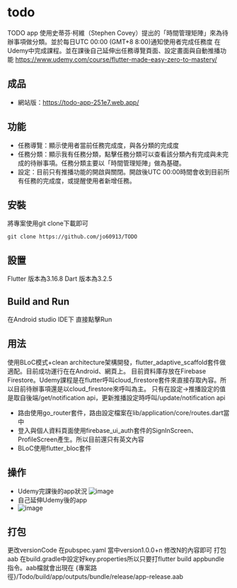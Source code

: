 # todo
TODO app 使用史蒂芬‧柯維（Stephen Covey）提出的「時間管理矩陣」來為待辦事項做分類。並於每日UTC 00:00 (GMT+8 8:00)通知使用者完成任務度
在Udemy中完成課程。並在課後自己延伸出任務導覽頁面、設定畫面與自動推播功能
https://www.udemy.com/course/flutter-made-easy-zero-to-mastery/

## 成品
* 網站版：https://todo-app-251e7.web.app/

## 功能
* 任務導覽：顯示使用者當前任務完成度，與各分類的完成度
* 任務分類：顯示我有任務分類，點擊任務分類可以查看該分類內有完成與未完成的待辦事項。任務分類主要以「時間管理矩陣」做為基礎。
* 設定：目前只有推播功能的開啟與關閉。開啟後UTC 00:00時間會收到目前所有任務的完成度，或提醒使用者新增任務。

## 安裝
將專案使用git clone下載即可
```
git clone https://github.com/jo60913/TODO
```

## 設置
Flutter 版本為3.16.8
Dart 版本為3.2.5

## Build and Run
在Android studio IDE下 直接點擊Run

## 用法
使用BLoC模式+clean architecture架構開發，flutter_adaptive_scaffold套件做適配。目前成功運行在在Android、網頁上。
目前資料庫存放在Firebase Firestore。Udemy課程是在flutter呼叫cloud_firestore套件來直接存取內容。所以目前待辦事項還是以cloud_firestore來呼叫為主。
只有在設定->推播設定的值是取自後端/get/notification api，更新推播設定時呼叫/update/notification api
* 路由使用go_router套件，路由設定檔案在lib/application/core/routes.dart當中
* 登入與個人資料頁面使用firebase_ui_auth套件的SignInScreen、ProfileScreen產生。所以目前還只有英文內容
* BLoC使用flutter_bloc套件

## 操作
* Udemy完課後的app狀況
  ![image](https://github.com/jo60913/TODO/blob/main/az_recorder_20240616_114225.gif?raw=true)
* 自己延伸Udemy後的app
* ![image](https://github.com/jo60913/TODO/blob/main/az_recorder_20240616_090920.gif?raw=true)

## 打包
更改versionCode 在pubspec.yaml 當中version1.0.0+n 修改N的內容即可
打包aab 在build.gradle中設定好key.properties所以只要打flutter build appbundle指令。aab檔就會出現在
{專案路徑}/Todo/build/app/outputs/bundle/release/app-release.aab